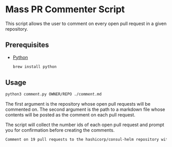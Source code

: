 # Mass PR Commenter Script

This script allows the user to comment on every open pull request in a given repository.

## Prerequisites

- [Python](https://www.python.org/)
  ```bash
  brew install python
  ```

## Usage

```bash
python3 comment.py OWNER/REPO ./comment.md
```

The first argument is the repository whose open pull requests will be commented on. The second argument is the path to a markdown file whose contents will be posted as the comment on each pull request.

The script will collect the number ids of each open pull request and prompt you for confirmation before creating the comments.

```bash
Comment on 19 pull requests to the hashicorp/consul-helm repository with the contents of ./comment.md? [y/N]
```


